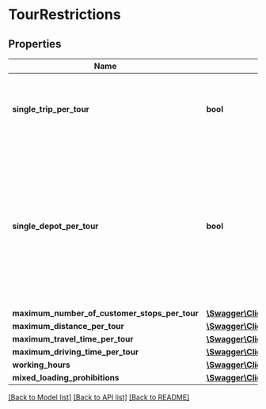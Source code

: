 # TourRestrictions

## Properties
Name | Type | Description | Notes
------------ | ------------- | ------------- | -------------
**single_trip_per_tour** | **bool** | Restricts the number of trips for each tour to one. See Tours and Trips. | [optional] 
**single_depot_per_tour** | **bool** | Restricts the number of depots of a tour to at most one. That means a tour without depots is also valid if this parameter is set to true. See Tours and Trips. | [optional] 
**maximum_number_of_customer_stops_per_tour** | [**\Swagger\Client\Model\NonNegativeInteger**](NonNegativeInteger.md) |  | [optional] 
**maximum_distance_per_tour** | [**\Swagger\Client\Model\Distance**](Distance.md) |  | [optional] 
**maximum_travel_time_per_tour** | [**\Swagger\Client\Model\Duration**](Duration.md) |  | [optional] 
**maximum_driving_time_per_tour** | [**\Swagger\Client\Model\Duration**](Duration.md) |  | [optional] 
**working_hours** | [**\Swagger\Client\Model\WorkingHours**](WorkingHours.md) |  | [optional] 
**mixed_loading_prohibitions** | [**\Swagger\Client\Model\MixedLoadingProhibition[]**](MixedLoadingProhibition.md) |  | [optional] 

[[Back to Model list]](../../README.md#documentation-for-models) [[Back to API list]](../../README.md#documentation-for-api-endpoints) [[Back to README]](../../README.md)

